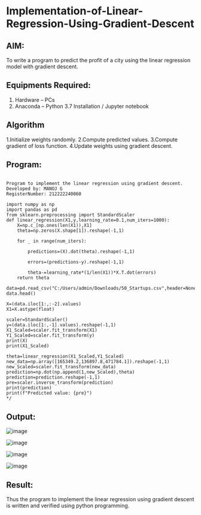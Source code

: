 # Implementation-of-Linear-Regression-Using-Gradient-Descent

## AIM:
To write a program to predict the profit of a city using the linear regression model with gradient descent.

## Equipments Required:
1. Hardware – PCs
2. Anaconda – Python 3.7 Installation / Jupyter notebook

## Algorithm
1.Initialize weights randomly.
2.Compute predicted values.
3.Compute gradient of loss function.
4.Update weights using gradient descent.

## Program:
```

Program to implement the linear regression using gradient descent.
Developed by: MANOJ G
RegisterNumber: 212222240060

import numpy as np
import pandas as pd
from sklearn.preprocessing import StandardScaler
def linear_regression(X1,y,learning_rate=0.1,num_iters=1000):
    X=np.c_[np.ones(len(X1)),X1]
    theta=np.zeros(X.shape[1]).reshape(-1,1)
    
    for _ in range(num_iters):
        
        predictions=(X).dot(theta).reshape(-1,1)
        
        errors=(predictions-y).reshape(-1,1)
        
        theta-=learning_rate*(1/len(X1))*X.T.dot(errors)
    return theta

data=pd.read_csv("C:/Users/admin/Downloads/50_Startups.csv",header=None)
data.head()

X=(data.iloc[1:,:-2].values)
X1=X.astype(float)

scaler=StandardScaler()
y=(data.iloc[1:,-1].values).reshape(-1,1)
X1_Scaled=scaler.fit_transform(X1)
Y1_Scaled=scaler.fit_transform(y)
print(X)
print(X1_Scaled)

theta=linear_regression(X1_Scaled,Y1_Scaled)
new_data=np.array([165349.2,136897.8,471784.1]).reshape(-1,1)
new_Scaled=scaler.fit_transform(new_data)
prediction=np.dot(np.append(1,new_Scaled),theta)
prediction=prediction.reshape(-1,1)
pre=scaler.inverse_transform(prediction)
print(prediction)
print(f"Predicted value: {pre}")
*/
```

## Output:

![image](https://github.com/Danielmanoj/Implementation-of-Linear-Regression-Using-Gradient-Descent/assets/69635071/400eb306-8367-4305-8340-d8f16acf4f28)

![image](https://github.com/Danielmanoj/Implementation-of-Linear-Regression-Using-Gradient-Descent/assets/69635071/e4320f6f-10ef-409c-b60a-4a21c4aaf652)


![image](https://github.com/Danielmanoj/Implementation-of-Linear-Regression-Using-Gradient-Descent/assets/69635071/3bacd9fc-2dcc-40a5-bf5c-4eb4419a6c72)



![image](https://github.com/Danielmanoj/Implementation-of-Linear-Regression-Using-Gradient-Descent/assets/69635071/46ddb170-886c-4a45-9f65-59ec434bf690)








## Result:
Thus the program to implement the linear regression using gradient descent is written and verified using python programming.
